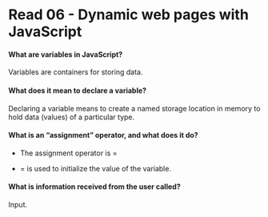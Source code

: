 # Read 06 - Dynamic web pages with JavaScript

#### What are variables in JavaScript?

Variables are containers for storing data.

#### What does it mean to declare a variable?

Declaring a variable means to create a named storage location in memory to hold data (values) of a particular type.

#### What is an “assignment” operator, and what does it do?

- The assignment operator is = 

- = is used to initialize the value of the variable.

#### What is information received from the user called?

Input.